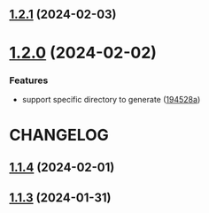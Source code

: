 

## [1.2.1](https://github.com/w2xi/treei/compare/1.2.0...1.2.1) (2024-02-03)

# [1.2.0](https://github.com/w2xi/treei/compare/1.1.4...1.2.0) (2024-02-02)


### Features

* support specific directory to generate ([194528a](https://github.com/w2xi/treei/commit/194528a01128dbd0f6d309fb87ec4b87eeef0f3e))

# CHANGELOG

## [1.1.4](https://github.com/w2xi/treei/compare/1.1.3...1.1.4) (2024-02-01)

## [1.1.3](https://github.com/w2xi/treei/compare/1.1.2...1.1.3) (2024-01-31)
